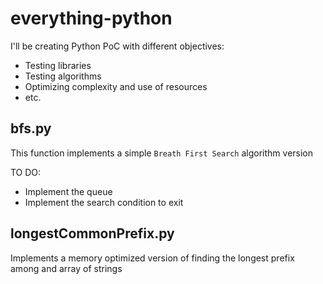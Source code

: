 # everything-python

I'll be creating Python PoC with different objectives:

- Testing libraries
- Testing algorithms
- Optimizing complexity and use of resources
- etc.

## bfs.py

This function implements a simple `Breath First Search` algorithm version

TO DO:

- Implement the queue
- Implement the search condition to exit

## longestCommonPrefix.py

Implements a memory optimized version of finding the longest prefix among and array of strings
